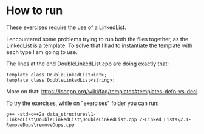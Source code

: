 # How to run
These exercises require the use of a LinkedList.  

I encountered some problems trying to run both the files together, as the LinkedList is a template.
To solve that I had to instantiate the template with each type I am going to use.

The lines at the end DoubleLinkedList.cpp are doing exactly that:

    template class DoubleLinkedList<int>;
    template class DoubleLinkedList<string>;

More on that: https://isocpp.org/wiki/faq/templates#templates-defn-vs-decl  

To try the exercises, while on "exercises" folder you can run:

    g++ -std=c++2a data_structures\1-LinkedList\DoubleLinkedList\DoubleLinkedList.cpp 2-Linked_Lists\2.1-RemoveDups\removeDups.cpp

